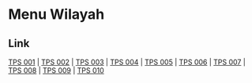 # Menu Wilayah

## Link

[TPS 001](https://github.com/gigit-pemilu/pemilu-2024-61-kalimantan-barat/tree/main/pileg-dpr/hitung-suara/sub/61-kalimantan-barat/sub/01-sambas/sub/02-teluk-keramat/sub/2020-sungai-serabek/sub/001-tps)
 | 
[TPS 002](https://github.com/gigit-pemilu/pemilu-2024-61-kalimantan-barat/tree/main/pileg-dpr/hitung-suara/sub/61-kalimantan-barat/sub/01-sambas/sub/02-teluk-keramat/sub/2020-sungai-serabek/sub/002-tps)
 | 
[TPS 003](https://github.com/gigit-pemilu/pemilu-2024-61-kalimantan-barat/tree/main/pileg-dpr/hitung-suara/sub/61-kalimantan-barat/sub/01-sambas/sub/02-teluk-keramat/sub/2020-sungai-serabek/sub/003-tps)
 | 
[TPS 004](https://github.com/gigit-pemilu/pemilu-2024-61-kalimantan-barat/tree/main/pileg-dpr/hitung-suara/sub/61-kalimantan-barat/sub/01-sambas/sub/02-teluk-keramat/sub/2020-sungai-serabek/sub/004-tps)
 | 
[TPS 005](https://github.com/gigit-pemilu/pemilu-2024-61-kalimantan-barat/tree/main/pileg-dpr/hitung-suara/sub/61-kalimantan-barat/sub/01-sambas/sub/02-teluk-keramat/sub/2020-sungai-serabek/sub/005-tps)
 | 
[TPS 006](https://github.com/gigit-pemilu/pemilu-2024-61-kalimantan-barat/tree/main/pileg-dpr/hitung-suara/sub/61-kalimantan-barat/sub/01-sambas/sub/02-teluk-keramat/sub/2020-sungai-serabek/sub/006-tps)
 | 
[TPS 007](https://github.com/gigit-pemilu/pemilu-2024-61-kalimantan-barat/tree/main/pileg-dpr/hitung-suara/sub/61-kalimantan-barat/sub/01-sambas/sub/02-teluk-keramat/sub/2020-sungai-serabek/sub/007-tps)
 | 
[TPS 008](https://github.com/gigit-pemilu/pemilu-2024-61-kalimantan-barat/tree/main/pileg-dpr/hitung-suara/sub/61-kalimantan-barat/sub/01-sambas/sub/02-teluk-keramat/sub/2020-sungai-serabek/sub/008-tps)
 | 
[TPS 009](https://github.com/gigit-pemilu/pemilu-2024-61-kalimantan-barat/tree/main/pileg-dpr/hitung-suara/sub/61-kalimantan-barat/sub/01-sambas/sub/02-teluk-keramat/sub/2020-sungai-serabek/sub/009-tps)
 | 
[TPS 010](https://github.com/gigit-pemilu/pemilu-2024-61-kalimantan-barat/tree/main/pileg-dpr/hitung-suara/sub/61-kalimantan-barat/sub/01-sambas/sub/02-teluk-keramat/sub/2020-sungai-serabek/sub/010-tps)

